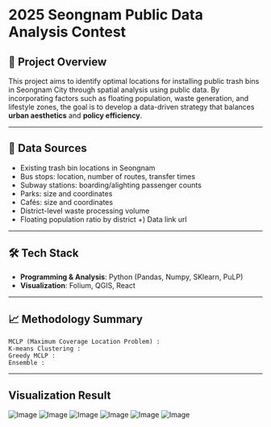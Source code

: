 # 2025 Seongnam Public Data Analysis Contest

## 📌 Project Overview

This project aims to identify optimal locations for installing public trash bins in Seongnam City through spatial analysis using public data. By incorporating factors such as floating population, waste generation, and lifestyle zones, the goal is to develop a data-driven strategy that balances **urban aesthetics** and **policy efficiency**.

---

## 🧩 Data Sources

- Existing trash bin locations in Seongnam
- Bus stops: location, number of routes, transfer times
- Subway stations: boarding/alighting passenger counts
- Parks: size and coordinates
- Cafés: size and coordinates
- District-level waste processing volume
- Floating population ratio by district
+) Data link url

---

## 🛠 Tech Stack

- **Programming & Analysis**: Python (Pandas, Numpy, SKlearn, PuLP)
- **Visualization**: Folium, QGIS, React

---

## 📈 Methodology Summary
```
MCLP (Maximum Coverage Location Problem) : 
K-means Clustering : 
Greedy MCLP :
Ensemble : 
```

---

## Visualization Result
![Image](https://github.com/user-attachments/assets/953916f0-4295-431e-914f-2c36f101a585)
![Image](https://github.com/user-attachments/assets/953916f0-4295-431e-914f-2c36f101a585)
![Image](https://github.com/user-attachments/assets/773698ac-83aa-4f4e-a847-6b92f5429134)
![Image](https://github.com/user-attachments/assets/adb134ed-4758-4f5f-88c8-3fb3f64b98f1)
![Image](https://github.com/user-attachments/assets/6123d198-b676-49c4-ad78-2e958f921a44)
![Image](https://github.com/user-attachments/assets/2e36d3aa-c077-48c0-8252-3d906f0e2b24)
